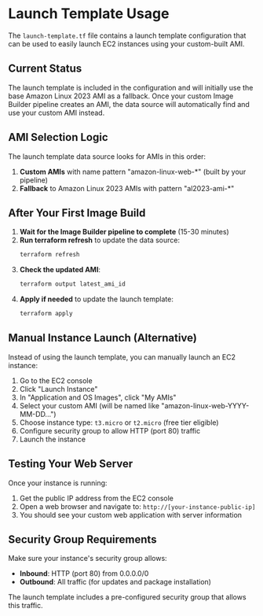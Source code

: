 # Launch Template Usage

The `launch-template.tf` file contains a launch template configuration that can be used to easily launch EC2 instances using your custom-built AMI.

## Current Status

The launch template is included in the configuration and will initially use the base Amazon Linux 2023 AMI as a fallback. Once your custom Image Builder pipeline creates an AMI, the data source will automatically find and use your custom AMI instead.

## AMI Selection Logic

The launch template data source looks for AMIs in this order:
1. **Custom AMIs** with name pattern "amazon-linux-web-*" (built by your pipeline)
2. **Fallback** to Amazon Linux 2023 AMIs with pattern "al2023-ami-*"

## After Your First Image Build

1. **Wait for the Image Builder pipeline to complete** (15-30 minutes)
2. **Run terraform refresh** to update the data source:
   ```powershell
   terraform refresh
   ```
3. **Check the updated AMI**:
   ```powershell
   terraform output latest_ami_id
   ```
4. **Apply if needed** to update the launch template:
   ```powershell
   terraform apply
   ```

## Manual Instance Launch (Alternative)

Instead of using the launch template, you can manually launch an EC2 instance:

1. Go to the EC2 console
2. Click "Launch Instance"
3. In "Application and OS Images", click "My AMIs"
4. Select your custom AMI (will be named like "amazon-linux-web-YYYY-MM-DD...")
5. Choose instance type: `t3.micro` or `t2.micro` (free tier eligible)
6. Configure security group to allow HTTP (port 80) traffic
7. Launch the instance

## Testing Your Web Server

Once your instance is running:
1. Get the public IP address from the EC2 console
2. Open a web browser and navigate to: `http://[your-instance-public-ip]`
3. You should see your custom web application with server information

## Security Group Requirements

Make sure your instance's security group allows:
- **Inbound**: HTTP (port 80) from 0.0.0.0/0
- **Outbound**: All traffic (for updates and package installation)

The launch template includes a pre-configured security group that allows this traffic.

